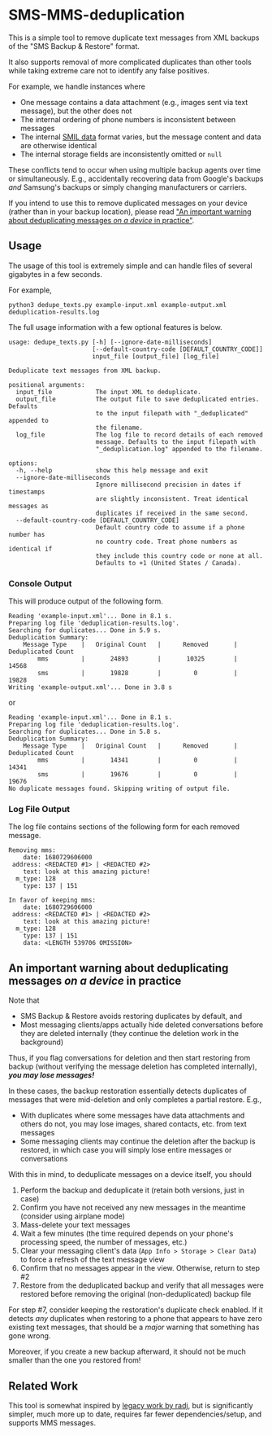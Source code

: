 # SMS-MMS-deduplication

This is a simple tool to remove duplicate text messages from XML backups of
the "SMS Backup & Restore" format.

It also supports removal of more complicated duplicates than other tools while
taking extreme care not to identify any false positives.

For example, we handle instances where

* One message contains a data attachment (e.g., images sent via text message),
  but the other does not
* The internal ordering of phone numbers is inconsistent between messages
* The internal [SMIL data](https://en.wikipedia.org/wiki/Synchronized_Multimedia_Integration_Language)
  format varies, but the message content and data are otherwise identical
* The internal storage fields are inconsistently omitted or `null`

These conflicts tend to occur when using multiple backup agents over time or
simultaneously. E.g., accidentally recovering data from Google's backups
*and* Samsung's backups or simply changing manufacturers or carriers.

If you intend to use this to remove duplicated messages on your device (rather
than in your backup location), please read ["An important warning about
deduplicating messages *on a device* in practice"](#ImportantWarning).

## Usage

The usage of this tool is extremely simple and can handle files of several
gigabytes in a few seconds.

For example,

```commandline
python3 dedupe_texts.py example-input.xml example-output.xml deduplication-results.log
```

The full usage information with a few optional features is below.

```
usage: dedupe_texts.py [-h] [--ignore-date-milliseconds]
                       [--default-country-code [DEFAULT_COUNTRY_CODE]]
                       input_file [output_file] [log_file]

Deduplicate text messages from XML backup.

positional arguments:
  input_file            The input XML to deduplicate.
  output_file           The output file to save deduplicated entries. Defaults
                        to the input filepath with "_deduplicated" appended to
                        the filename.
  log_file              The log file to record details of each removed
                        message. Defaults to the input filepath with
                        "_deduplication.log" appended to the filename.

options:
  -h, --help            show this help message and exit
  --ignore-date-milliseconds
                        Ignore millisecond precision in dates if timestamps
                        are slightly inconsistent. Treat identical messages as
                        duplicates if received in the same second.
  --default-country-code [DEFAULT_COUNTRY_CODE]
                        Default country code to assume if a phone number has
                        no country code. Treat phone numbers as identical if
                        they include this country code or none at all.
                        Defaults to +1 (United States / Canada).
```

### Console Output

This will produce output of the following form.

```
Reading 'example-input.xml'... Done in 8.1 s.
Preparing log file 'deduplication-results.log'.
Searching for duplicates... Done in 5.9 s.
Deduplication Summary:
    Message Type    |   Original Count   |      Removed       | Deduplicated Count 
        mms         |       24893        |       10325        |       14568        
        sms         |       19828        |         0          |       19828        
Writing 'example-output.xml'... Done in 3.8 s
```

or

```
Reading 'example-input.xml'... Done in 8.1 s.
Preparing log file 'deduplication-results.log'.
Searching for duplicates... Done in 5.8 s.
Deduplication Summary:
    Message Type    |   Original Count   |      Removed       | Deduplicated Count 
        mms         |       14341        |         0          |       14341        
        sms         |       19676        |         0          |       19676        
No duplicate messages found. Skipping writing of output file.
```

### Log File Output

The log file contains sections of the following form for each removed message.

```
Removing mms:
    date: 1680729606000
 address: <REDACTED #1> | <REDACTED #2>
    text: look at this amazing picture!
  m_type: 128
    type: 137 | 151

In favor of keeping mms:
    date: 1680729606000
 address: <REDACTED #1> | <REDACTED #2>
    text: look at this amazing picture!
  m_type: 128
    type: 137 | 151
    data: <LENGTH 539706 OMISSION>
```

<a name = "ImportantWarning"></a>

## An important warning about deduplicating messages *on a device* in practice

Note that

* SMS Backup & Restore avoids restoring duplicates by default, and
* Most messaging clients/apps actually hide deleted conversations before they
  are deleted internally (they continue the deletion work in the background)

Thus, if you flag conversations for deletion and then start restoring from
backup (without verifying the message deletion has completed internally),
***you may lose messages!***

In these cases, the backup restoration essentially detects duplicates of
messages that were mid-deletion and only completes a partial restore. E.g.,

* With duplicates where some messages have data attachments and others do not,
  you may lose images, shared contacts, etc. from text messages
* Some messaging clients may continue the deletion after the backup is
  restored, in which case you will simply lose entire messages or conversations

With this in mind, to deduplicate messages on a device itself, you should

1) Perform the backup and deduplicate it (retain both versions, just in case)
2) Confirm you have not received any new messages in the meantime (consider
   using airplane mode)
3) Mass-delete your text messages
4) Wait a few minutes (the time required depends on your phone's processing
   speed, the number of messages, etc.)
5) Clear your messaging client's data (`App Info > Storage > Clear Data`) to
   force a refresh of the text message view
6) Confirm that no messages appear in the view. Otherwise, return to step #2
7) Restore from the deduplicated backup and verify that all messages were
   restored before removing the original (non-deduplicated) backup file

For step #7, consider keeping the restoration's duplicate check enabled. If it
detects *any* duplicates when restoring to a phone that appears to have zero
existing text messages, that should be a *major* warning that something has
gone wrong.

Moreover, if you create a new backup afterward, it should not be much smaller
than the one you restored from!

## Related Work

This tool is somewhat inspired by
[legacy work by radj](https://github.com/radj/AndroidSMSBackupRestoreCleaner),
but is significantly simpler, much more up to date, requires far fewer
dependencies/setup, and supports MMS messages.